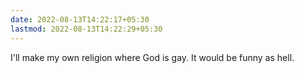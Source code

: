 ```yaml
---
date: 2022-08-13T14:22:17+05:30
lastmod: 2022-08-13T14:22:29+05:30
---
```


I'll make my own religion where God is gay. It would be funny as hell.
